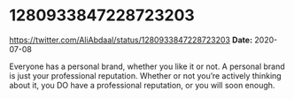 # 1280933847228723203
https://twitter.com/AliAbdaal/status/1280933847228723203
**Date:** 2020-07-08

Everyone has a personal brand, whether you like it or not. A personal brand is just your professional reputation. Whether or not you’re actively thinking about it, you DO have a professional reputation, or you will soon enough.
